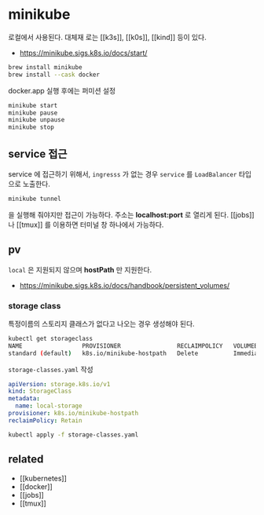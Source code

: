 # minikube

로컬에서 사용된다.
대체재 로는 [[k3s]], [[k0s]], [[kind]] 등이 있다.
- https://minikube.sigs.k8s.io/docs/start/

```sh
brew install minikube
brew install --cask docker 
```

docker.app 실행 후에는 퍼미션 설정

```sh
minikube start
minikube pause
minikube unpause
minikube stop
```

## service 접근
service 에 접근하기 위해서, `ingresss` 가 없는 경우 `service` 를 `LoadBalancer` 타입으로 노출한다.
```sh
minikube tunnel
```
을 실행해 줘야지만 접근이 가능하다. 주소는 **localhost:port** 로 열리게 된다.
[[jobs]] 나 [[tmux]] 를 이용하면 터미널 창 하나에서 가능하다.

## pv
`local` 은 지원되지 않으며 **hostPath** 만 지원한다.
- https://minikube.sigs.k8s.io/docs/handbook/persistent_volumes/

### storage class
특정이름의 스토리지 클래스가 없다고 나오는 경우 생성해야 된다.

```sh
kubectl get storageclass
NAME                 PROVISIONER                RECLAIMPOLICY   VOLUMEBINDINGMODE   ALLOWVOLUMEEXPANSION   AGE
standard (default)   k8s.io/minikube-hostpath   Delete          Immediate           false                  2d3h
```

`storage-classes.yaml` 작성
```yaml
apiVersion: storage.k8s.io/v1
kind: StorageClass
metadata:
  name: local-storage
provisioner: k8s.io/minikube-hostpath
reclaimPolicy: Retain
```

```sh
kubectl apply -f storage-classes.yaml
```


## related
- [[kubernetes]]
- [[docker]]
- [[jobs]]
- [[tmux]]
